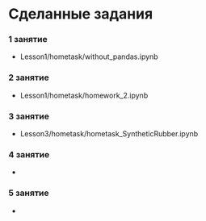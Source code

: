 # Сделанные задания

### 1 занятие
* Lesson1/hometask/without_pandas.ipynb
### 2 занятие
* Lesson1/hometask/homework_2.ipynb
### 3 занятие
* Lesson3/hometask/hometask_SyntheticRubber.ipynb
### 4 занятие
*
### 5 занятие
*